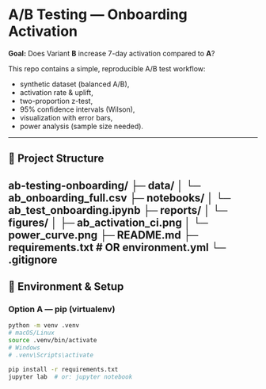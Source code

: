# A/B Testing — Onboarding Activation 

**Goal:** Does Variant **B** increase 7-day activation compared to **A**?

This repo contains a simple, reproducible A/B test workflow:
- synthetic dataset (balanced A/B),
- activation rate & uplift,
- two-proportion z-test,
- 95% confidence intervals (Wilson),
- visualization with error bars,
- power analysis (sample size needed).

---

## 📂 Project Structure
ab-testing-onboarding/
├─ data/
│  └─ ab_onboarding_full.csv
├─ notebooks/
│  └─ ab_test_onboarding.ipynb
├─ reports/
│  └─ figures/
│     ├─ ab_activation_ci.png
│     └─ power_curve.png
├─ README.md
├─ requirements.txt   # OR environment.yml
└─ .gitignore
---

## 🔧 Environment & Setup

### Option A — pip (virtualenv)
```bash
python -m venv .venv
# macOS/Linux
source .venv/bin/activate
# Windows
# .venv\Scripts\activate

pip install -r requirements.txt
jupyter lab  # or: jupyter notebook
